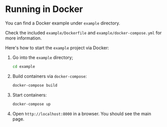 # Running in Docker

You can find a Docker example under `example` directory.

Check the included `example/Dockerfile` and `example/docker-compose.yml` for
more information.

Here's how to start the `example` project via Docker:

1. Go into the `example` directory;

   ```bash
   cd example
   ```

2. Build containers via `docker-compose`:

   ```bash
   docker-compose build
   ```

3. Start containers:

   ```bash
   docker-compose up
   ```

4. Open `http://localhost:8000` in a browser. You should see the main page.
